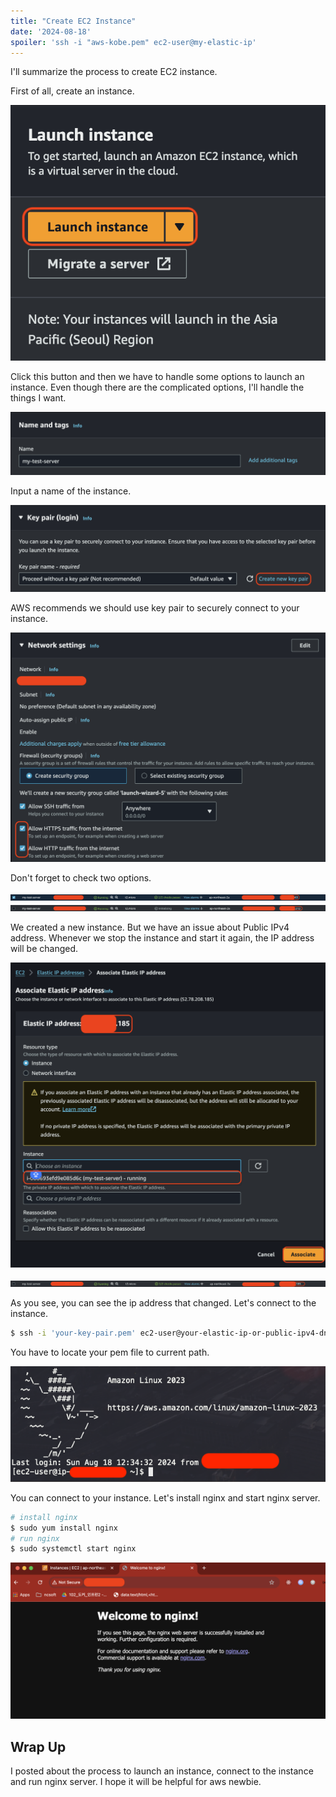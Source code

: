 ```yaml
---
title: "Create EC2 Instance"
date: '2024-08-18'
spoiler: 'ssh -i "aws-kobe.pem" ec2-user@my-elastic-ip'
---
```


I'll summarize the process to create EC2 instance.

First of all, create an instance.

![Launch Instance](./create-ec2-instance/launch-instance.png)

Click this button and then we have to handle some options to launch an instance.
Even though there are the complicated options, I'll handle the things I want.

![Name and Tags](./create-ec2-instance/name-and-tags.png)

Input a name of the instance.

![Key Pairs](./create-ec2-instance/key-pair.png)

AWS recommends we should use key pair to securely connect to your instance.

![Network Setting](./create-ec2-instance/network-setting.png)

Don't forget to check two options.

![Running Instance](./create-ec2-instance/running-instance.png)
![Running Instance](./create-ec2-instance/running-instance-2.png)

We created a new instance. But we have an issue about Public IPv4 address. Whenever we stop the instance and start it again, the IP address will be changed.

![Elastic IP](./create-ec2-instance/elastic-ip.png)

![Allocate Elastic IP](./create-ec2-instance/allocate-elastic-ip.png)

As you see, you can see the ip address that changed. Let's connect to the instance.

```sh
$ ssh -i 'your-key-pair.pem' ec2-user@your-elastic-ip-or-public-ipv4-dns
```

You have to locate your pem file to current path.

![Connect instance](./create-ec2-instance/connect-instance.png)

You can connect to your instance. Let's install nginx and start nginx server.

```sh
# install nginx
$ sudo yum install nginx
# run nginx
$ sudo systemctl start nginx
```

![Nginx Page](./create-ec2-instance/nginx-page.png)

## Wrap Up

I posted about the process to launch an instance, connect to the instance and run nginx server. I hope it will be helpful for aws newbie.
